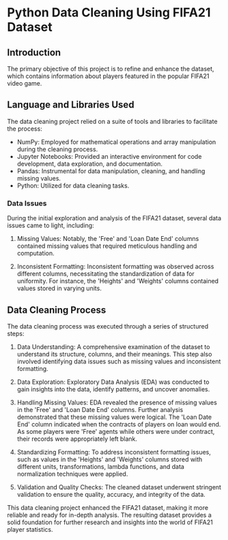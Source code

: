 # Python Data Cleaning Using FIFA21 Dataset 
## Introduction
The primary objective of this project is to refine and enhance the dataset, which contains information about players featured in the popular FIFA21 video game.

## Language and Libraries Used
The data cleaning project relied on a suite of tools and libraries to facilitate the process:

- NumPy: Employed for mathematical operations and array manipulation during the cleaning process.
- Jupyter Notebooks: Provided an interactive environment for code development, data exploration, and documentation.
- Pandas: Instrumental for data manipulation, cleaning, and handling missing values.
- Python: Utilized for data cleaning tasks.

### Data Issues
During the initial exploration and analysis of the FIFA21 dataset, several data issues came to light, including:

1. Missing Values: Notably, the 'Free' and 'Loan Date End' columns contained missing values that required meticulous handling and computation.

2. Inconsistent Formatting: Inconsistent formatting was observed across different columns, necessitating the standardization of data for uniformity. For instance, the 'Heights' and 'Weights' columns contained values stored in varying units.

## Data Cleaning Process
The data cleaning process was executed through a series of structured steps:

1. Data Understanding: A comprehensive examination of the dataset to understand its structure, columns, and their meanings. This step also involved identifying data issues such as missing values and inconsistent formatting.

2. Data Exploration: Exploratory Data Analysis (EDA) was conducted to gain insights into the data, identify patterns, and uncover anomalies.

3. Handling Missing Values: EDA revealed the presence of missing values in the 'Free' and 'Loan Date End' columns. Further analysis demonstrated that these missing values were logical. The 'Loan Date End' column indicated when the contracts of players on loan would end. As some players were 'Free' agents while others were under contract, their records were appropriately left blank.

4. Standardizing Formatting: To address inconsistent formatting issues, such as values in the 'Heights' and 'Weights' columns stored with different units, transformations, lambda functions, and data normalization techniques were applied.

5. Validation and Quality Checks: The cleaned dataset underwent stringent validation to ensure the quality, accuracy, and integrity of the data.

This data cleaning project enhanced the FIFA21 dataset, making it more reliable and ready for in-depth analysis. The resulting dataset provides a solid foundation for further research and insights into the world of FIFA21 player statistics.

